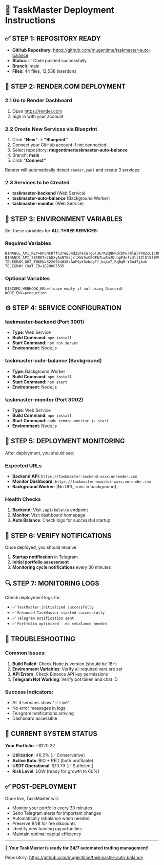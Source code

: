 # 🚀 TaskMaster Deployment Instructions

## ✅ STEP 1: REPOSITORY READY
- **GitHub Repository**: https://github.com/mugentime/taskmaster-auto-balance
- **Status**: ✅ Code pushed successfully
- **Branch**: main
- **Files**: 44 files, 12,538 insertions

## 🎯 STEP 2: RENDER.COM DEPLOYMENT

### 2.1 Go to Render Dashboard
1. Open https://render.com
2. Sign in with your account

### 2.2 Create New Services via Blueprint
1. Click **"New"** → **"Blueprint"**
2. Connect your GitHub account if not connected
3. Select repository: **mugentime/taskmaster-auto-balance**
4. Branch: **main**
5. Click **"Connect"**

Render will automatically detect `render.yaml` and create 3 services:

### 2.3 Services to be Created
- **taskmaster-backend** (Web Service)
- **taskmaster-auto-balance** (Background Worker) 
- **taskmaster-monitor** (Web Service)

## 🔧 STEP 3: ENVIRONMENT VARIABLES

Set these variables for **ALL THREE SERVICES**:

### Required Variables
```env
BINANCE_API_KEY=KP5NFDffn3reE3md2SKkzaTgGTJ6rKBqNHKdxbPwrmlWlY4W2cLIcU8r0z3e8qQN
BINANCE_API_SECRET=2bUXyAuNY0zjrlXWi5xCEOFb7LwRaJOLhpP4nfz4tl1Zl5t8l0V9HjQ0G0RJq1
TELEGRAM_BOT_TOKEN=8220024038:AAF9pY8vbdgTf_bq4e7_RqBqM-YBn4TjAuk
TELEGRAM_CHAT_ID=1828005335
```

### Optional Variables
```env
DISCORD_WEBHOOK_URL=(leave empty if not using Discord)
NODE_ENV=production
```

## ⚙️ STEP 4: SERVICE CONFIGURATION

### taskmaster-backend (Port 3001)
- **Type**: Web Service
- **Build Command**: `npm install`
- **Start Command**: `npm run server`
- **Environment**: Node.js

### taskmaster-auto-balance (Background)
- **Type**: Background Worker
- **Build Command**: `npm install` 
- **Start Command**: `npm start`
- **Environment**: Node.js

### taskmaster-monitor (Port 3002)
- **Type**: Web Service
- **Build Command**: `npm install`
- **Start Command**: `node remote-monitor.js start`
- **Environment**: Node.js

## 🎯 STEP 5: DEPLOYMENT MONITORING

After deployment, you should see:

### Expected URLs
- **Backend API**: `https://taskmaster-backend-xxxx.onrender.com`
- **Monitor Dashboard**: `https://taskmaster-monitor-xxxx.onrender.com`
- **Background Worker**: (No URL, runs in background)

### Health Checks
1. **Backend**: Visit `/api/balance` endpoint
2. **Monitor**: Visit dashboard homepage
3. **Auto Balance**: Check logs for successful startup

## 📱 STEP 6: VERIFY NOTIFICATIONS

Once deployed, you should receive:
1. **Startup notification** in Telegram
2. **Initial portfolio assessment** 
3. **Monitoring cycle notifications** every 30 minutes

## 🔍 STEP 7: MONITORING LOGS

Check deployment logs for:
- ✅ `TaskMaster initialized successfully`
- ✅ `Enhanced TaskMaster started successfully`  
- ✅ `Telegram notification sent`
- ✅ `Portfolio optimized - no rebalance needed`

## 🚨 TROUBLESHOOTING

### Common Issues:
1. **Build Failed**: Check Node.js version (should be 18+)
2. **Environment Variables**: Verify all required vars are set
3. **API Errors**: Check Binance API key permissions
4. **Telegram Not Working**: Verify bot token and chat ID

### Success Indicators:
- All 3 services show "✅ Live"
- No error messages in logs
- Telegram notifications arriving
- Dashboard accessible

## 🎯 CURRENT SYSTEM STATUS

**Your Portfolio**: ~$120.22
- **Utilization**: 46.2% (✅ Conservative)
- **Active Bots**: BIO + RED (both profitable)
- **USDT Operational**: $10.79 (✅ Sufficient)
- **Risk Level**: LOW (ready for growth to 60%)

## ✅ POST-DEPLOYMENT

Once live, TaskMaster will:
- Monitor your portfolio every 30 minutes
- Send Telegram alerts for important changes
- Automatically rebalance when needed
- Preserve BNB for fee discounts
- Identify new funding opportunities
- Maintain optimal capital efficiency

---

**🚀 Your TaskMaster is ready for 24/7 automated trading management!**

Repository: https://github.com/mugentime/taskmaster-auto-balance
